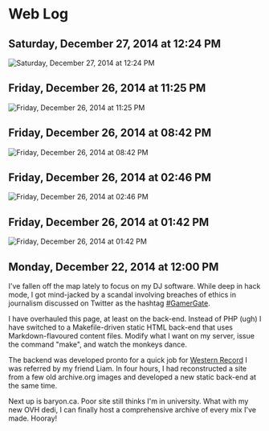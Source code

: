 # Web Log
## Saturday, December 27, 2014 at 12:24 PM 
![Saturday, December 27, 2014 at 12:24 PM](/blog/1419721682.jpeg)
## Friday, December 26, 2014 at 11:25 PM 
![Friday, December 26, 2014 at 11:25 PM](/blog/1419665841.jpeg)
## Friday, December 26, 2014 at 08:42 PM 
![Friday, December 26, 2014 at 08:42 PM](/blog/1419655371.jpeg)
## Friday, December 26, 2014 at 02:46 PM 
![Friday, December 26, 2014 at 02:46 PM](/blog/1419633992.jpeg)
## Friday, December 26, 2014 at 01:42 PM 
![Friday, December 26, 2014 at 01:42 PM](/blog/1419630168.jpeg)
## Monday, December 22, 2014 at 12:00 PM 
<p>I've fallen off the map lately to focus on my DJ software. While deep in hack mode, I got mind-jacked by a scandal involving breaches of ethics in journalism discussed on Twitter as the hashtag <a href="gamergate">#GamerGate</a>.</p>

<p>I have overhauled this page, at least on the back-end. Instead of PHP (ugh) I have switched to a Makefile-driven static HTML back-end that uses Markdown-flavoured content files. Modify what I want on my server, issue the command "make", and watch the monkeys dance.</p>

<p>The backend was developed pronto for a quick job for <a href="http://westernrecord.com">Western Record</a> I was referred by my friend Liam. In four hours, I had reconstructed a site from a few old archive.org images and developed a new static back-end at the same time.</p>

<p>Next up is baryon.ca. Poor site still thinks I'm in university. What with my new OVH dedi, I can finally host a comprehensive archive of every mix I've made. Hooray!</p>
